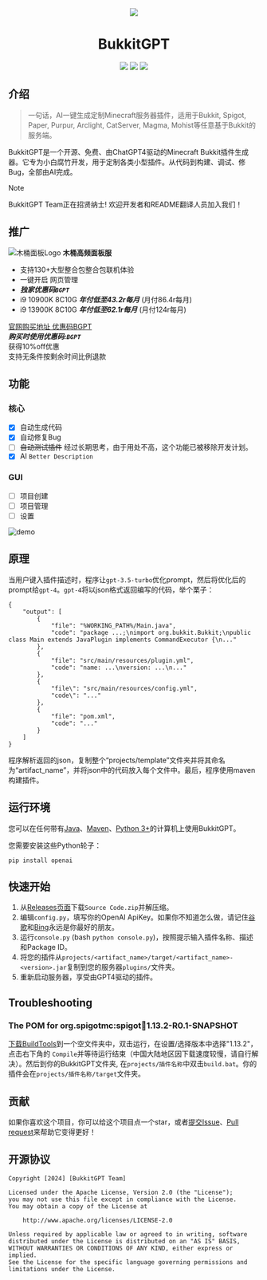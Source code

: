 <div align="center">
<img src="https://cdn.jsdelivr.net/gh/Zhou-Shilin/picx-images-hosting@master/20240202/bukkitgpt-logo.webp"/> 
<h1>BukkitGPT</h1>
<img src="https://img.shields.io/badge/Bukkit-GPT-blue">
<a href="https://github.com/Zhou-Shilin/BukkitGPT/pulls"><img src="https://img.shields.io/badge/PRs-welcome-20BF20"></a>
<img src="https://img.shields.io/badge/License-Apache-red">
<br/>
</div>

## 介绍
> 一句话，AI一键生成定制Minecraft服务器插件，适用于Bukkit, Spigot, Paper, Purpur, Arclight, CatServer, Magma, Mohist等任意基于Bukkit的服务端。

BukkitGPT是一个开源、免费、由ChatGPT4驱动的Minecraft Bukkit插件生成器。它专为小白腐竹开发，用于定制各类小型插件。从代码到构建、调试、修Bug，全部由AI完成。

> [!NOTE]
> BukkitGPT Team正在招贤纳士! 欢迎开发者和README翻译人员加入我们！

## 推广

![木桶面板Logo](https://cdn.jsdelivr.net/gh/Zhou-Shilin/picx-images-hosting@master/20240208/woodenbarrelsvr.jpeg)
**木桶高频面板服**  
- 支持130+大型整合包整合包联机体验
- 一键开启 网页管理
- ***独家优惠码`BGPT`***
- i9 10900K 8C10G ***年付低至43.2r每月*** (月付86.4r每月)
- i9 13900K 8C10G ***年付低至62.1r每月*** (月付124r每月)

[官网购买地址 优惠码BGPT](https://vat.yunqiaold.com/index.php?rp=/store/mc)  
***购买时使用优惠码:`BGPT`***  
获得10%off优惠  
支持无条件按剩余时间比例退款  

## 功能

### 核心
- [x] 自动生成代码
- [x] 自动修复Bug
- [ ] ~~自动测试插件~~ 经过长期思考，由于用处不高，这个功能已被移除开发计划。
- [x] AI `Better Description`

### GUI
- [ ] 项目创建
- [ ] 项目管理
- [ ] 设置

![demo](https://cdn.jsdelivr.net/gh/Zhou-Shilin/picx-images-hosting@master/20240210/bukkitgpt-demo.jpeg)

## 原理
当用户键入插件描述时，程序让`gpt-3.5-turbo`优化prompt，然后将优化后的prompt给`gpt-4`。`gpt-4`将以json格式返回编写的代码，举个栗子：
```
{
    "output": [
        {
            "file": "%WORKING_PATH%/Main.java",
            "code": "package ...;\nimport org.bukkit.Bukkit;\npublic class Main extends JavaPlugin implements CommandExecutor {\n..."
        },
        {
            "file": "src/main/resources/plugin.yml",
            "code": "name: ...\nversion: ...\n..."
        },
        {
            "file\": "src/main/resources/config.yml",
            "code\": "..."
        },
        {
            "file": "pom.xml",
            "code": "..."
        }
    ]
}
```
程序解析返回的json，复制整个“projects/template”文件夹并将其命名为“artifact_name”，并将json中的代码放入每个文件中。最后，程序使用maven构建插件。

## 运行环境
您可以在任何带有[Java](https://www.azul.com/downloads/)、[Maven](https://maven.apache.org/)、[Python 3+](https://www.python.org/)的计算机上使用BukkitGPT。

您需要安装这些Python轮子：
```
pip install openai
```

## 快速开始
1. 从[Releases页面](https://github.com/Zhou-Shilin/BukkitGPT/releases)下载`Source Code.zip`并解压缩。
2. 编辑`config.py`，填写你的OpenAI ApiKey。如果你不知道怎么做，请记住[谷歌](https://www.google.com/)和[Bing](https://www.bing.com/)永远是你最好的朋友。
3. 运行`console.py` (bash `python console.py`)，按照提示输入插件名称、描述和Package ID。
4. 将您的插件从`projects/<artifact_name>/target/<artifact_name>-<version>.jar`复制到您的服务器`plugins/`文件夹。
5. 重新启动服务器，享受由GPT4驱动的插件。

## Troubleshooting

### The POM for org.spigotmc:spigot:jar:1.13.2-R0.1-SNAPSHOT
[下载BuildTools](https://hub.spigotmc.org/jenkins/job/BuildTools/lastSuccessfulBuild/artifact/target/BuildTools.jar)到一个空文件夹中，双击运行，在设置/选择版本中选择"1.13.2"，点击右下角的 `Compile`并等待运行结束（中国大陆地区因下载速度较慢，请自行解决）。然后到你的BukkitGPT文件夹, 在`projects/插件名称`中双击`build.bat`。你的插件会在`projects/插件名称/target`文件夹。

## 贡献
如果你喜欢这个项目，你可以给这个项目点一个star，或者[提交Issue](https://github.com/Zhou-Shilin/BukkitGPT/issues)、[Pull request](https://github.com/Zhou-Shilin/BukkitGPT/pulls)来帮助它变得更好！

## 开源协议
```
Copyright [2024] [BukkitGPT Team]

Licensed under the Apache License, Version 2.0 (the "License");
you may not use this file except in compliance with the License.
You may obtain a copy of the License at

    http://www.apache.org/licenses/LICENSE-2.0

Unless required by applicable law or agreed to in writing, software
distributed under the License is distributed on an "AS IS" BASIS,
WITHOUT WARRANTIES OR CONDITIONS OF ANY KIND, either express or implied.
See the License for the specific language governing permissions and
limitations under the License.
```
